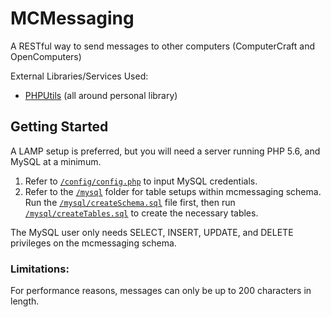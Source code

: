 # MCMessaging
A RESTful way to send messages to other computers (ComputerCraft and OpenComputers)

External Libraries/Services Used:

- [PHPUtils](https://github.com/gknova61/PHPUtils) (all around personal library)

## Getting Started
A LAMP setup is preferred, but you will need a server running PHP 5.6, and MySQL at a minimum.

1. Refer to [`/config/config.php`](https://github.com/gknova61/MCMessaging/blob/master/config/config.php) to input MySQL credentials.
2. Refer to the [`/mysql`](https://github.com/gknova61/MCMessaging/blob/master/mysql) folder for table setups within mcmessaging schema. Run the [`/mysql/createSchema.sql`](https://github.com/gknova61/MCMessaging/blob/master/mysql/createSchema.sql) file first, then run [`/mysql/createTables.sql`](https://github.com/gknova61/MCMessaging/blob/master/mysql/createTables.sql) to create the necessary tables.

The MySQL user only needs SELECT, INSERT, UPDATE, and DELETE privileges on the mcmessaging schema.

### Limitations:
For performance reasons, messages can only be up to 200 characters in length.